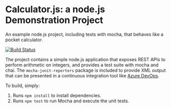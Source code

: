 Calculator.js: a node.js Demonstration Project
==============================================
An example node.js project, including tests with mocha, that behaves like
a pocket calculator.

[![Build Status](https://dev.azure.com/IntegratingExternalSourceControlwithAzurePipelines/06-Integrating%20External%20Source%20Control%20with%20Azure%20Pipelines/_apis/build/status/Yamal456.calculator?branchName=master)](https://dev.azure.com/IntegratingExternalSourceControlwithAzurePipelines/06-Integrating%20External%20Source%20Control%20with%20Azure%20Pipelines/_build/latest?definitionId=1&branchName=master)

The project contains a simple node.js application that exposes REST APIs
to perform arithmetic on integers, and provides a test suite with mocha
and chai.  The `mocha-junit-reporters` package is included to provide XML
output that can be presented in a continuous integration tool like
[Azure DevOps](https://azure.com/devops).


To build, simply:

1. Runs `npm install` to install dependencies.
2. Runs `npm test` to run Mocha and execute the unit tests.

